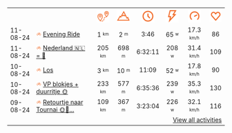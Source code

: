 <table>
    <tr>
        <th></th>
        <th></th>
        <th align="center"><img src="https://raw.githubusercontent.com/robiningelbrecht/strava-activities/master/public/distance.svg" width="30" alt="distance" title="distance"/></th>
        <th align="center"><img src="https://raw.githubusercontent.com/robiningelbrecht/strava-activities/master/public/elevation.svg" width="30" alt="elevation" title="elevation"/></th>
        <th align="center"><img src="https://raw.githubusercontent.com/robiningelbrecht/strava-activities/master/public/time.svg" width="30" alt="time" title="time"/></th>
        <th align="center"><img src="https://raw.githubusercontent.com/robiningelbrecht/strava-activities/master/public/average-watt.svg" width="30" alt="average watts" title="average watts"/></th>
        <th align="center"><img src="https://raw.githubusercontent.com/robiningelbrecht/strava-activities/master/public/average-speed.svg" width="30" alt="average speed" title="average speed"/></th>
        <th align="center"><img src="https://raw.githubusercontent.com/robiningelbrecht/strava-activities/master/public/heart-rate.svg" width="30" alt="average heart rate" title="average heart rate"/></th>
    </tr>
            <tr>
            <td>11-08-24</td>
            <td>
                <img src="https://raw.githubusercontent.com/robiningelbrecht/strava-activities/master/public/activity-ride.svg" width="12" alt="Evening Ride" title="Evening Ride"/>
<a href="https://www.strava.com/activities/12121719837" title="Kcal: 19 | Gear: None ">Evening Ride</a>
            </td>
            <td align="center">1 <sup><sub>km</sub></sup></td>
            <td align="center">2 <sup><sub>m</sub></sup></td>
            <td align="center">3:46</td>
            <td align="center">65 <sup><sub>w</sub></sup></td>
            <td align="center">17.3 <sup><sub>km/h</sub></sup></td>
            <td align="center">86</td>
        </tr>
            <tr>
            <td>11-08-24</td>
            <td>
                <img src="https://raw.githubusercontent.com/robiningelbrecht/strava-activities/master/public/activity-ride.svg" width="12" alt="Nederland 🇳🇱 = 🥰" title="Nederland 🇳🇱 = 🥰"/>
<a href="https://www.strava.com/activities/12121620166" title="Kcal: 5472 | Gear: None ">Nederland 🇳🇱 = 🥰</a>
            </td>
            <td align="center">205 <sup><sub>km</sub></sup></td>
            <td align="center">698 <sup><sub>m</sub></sup></td>
            <td align="center">6:32:11</td>
            <td align="center">208 <sup><sub>w</sub></sup></td>
            <td align="center">31.4 <sup><sub>km/h</sub></sup></td>
            <td align="center">109</td>
        </tr>
            <tr>
            <td>10-08-24</td>
            <td>
                <img src="https://raw.githubusercontent.com/robiningelbrecht/strava-activities/master/public/activity-ride.svg" width="12" alt="Los" title="Los"/>
<a href="https://www.strava.com/activities/12111099971" title="Kcal: 52 | Gear: None ">Los</a>
            </td>
            <td align="center">3 <sup><sub>km</sub></sup></td>
            <td align="center">10 <sup><sub>m</sub></sup></td>
            <td align="center">11:09</td>
            <td align="center">52 <sup><sub>w</sub></sup></td>
            <td align="center">17.8 <sup><sub>km/h</sub></sup></td>
            <td align="center">90</td>
        </tr>
            <tr>
            <td>10-08-24</td>
            <td>
                <img src="https://raw.githubusercontent.com/robiningelbrecht/strava-activities/master/public/activity-ride.svg" width="12" alt="VP blokjes + duurritje 🌞" title="VP blokjes + duurritje 🌞"/>
<a href="https://www.strava.com/activities/12111101046" title="Kcal: 6264 | Gear: None ">VP blokjes + duurritje 🌞</a>
            </td>
            <td align="center">233 <sup><sub>km</sub></sup></td>
            <td align="center">577 <sup><sub>m</sub></sup></td>
            <td align="center">6:35:36</td>
            <td align="center">239 <sup><sub>w</sub></sup></td>
            <td align="center">35.3 <sup><sub>km/h</sub></sup></td>
            <td align="center">130</td>
        </tr>
            <tr>
            <td>09-08-24</td>
            <td>
                <img src="https://raw.githubusercontent.com/robiningelbrecht/strava-activities/master/public/activity-ride.svg" width="12" alt="Retourtje naar Tournai 🌞💨" title="Retourtje naar Tournai 🌞💨"/>
<a href="https://www.strava.com/activities/12105529829" title="Kcal: 3060 | Gear: None ">Retourtje naar Tournai 🌞💨...</a>
            </td>
            <td align="center">109 <sup><sub>km</sub></sup></td>
            <td align="center">367 <sup><sub>m</sub></sup></td>
            <td align="center">3:23:04</td>
            <td align="center">226 <sup><sub>w</sub></sup></td>
            <td align="center">32.1 <sup><sub>km/h</sub></sup></td>
            <td align="center">116</td>
        </tr>
                <tr>
            <td colspan="8" align="right"><a href="https://github.com/robiningelbrecht/strava-activities#activities">View all activities</a></td>
        </tr>
    </table>
